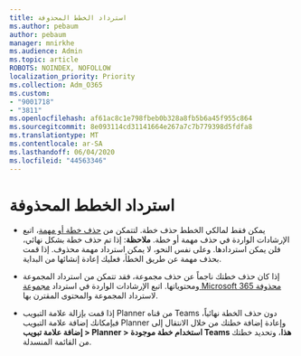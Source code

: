 ```yaml
---
title: استرداد الخطط المحذوفة
ms.author: pebaum
author: pebaum
manager: mnirkhe
ms.audience: Admin
ms.topic: article
ROBOTS: NOINDEX, NOFOLLOW
localization_priority: Priority
ms.collection: Adm_O365
ms.custom:
- "9001718"
- "3811"
ms.openlocfilehash: af61ac8c1e798fbeb0b328a8fb5b6a45f955c864
ms.sourcegitcommit: 8e093114cd31141664e267a7c7b779398d5fdfa8
ms.translationtype: MT
ms.contentlocale: ar-SA
ms.lasthandoff: 06/04/2020
ms.locfileid: "44563346"
---
```

# <a name="recover-deleted-plans"></a>استرداد الخطط المحذوفة

- يمكن فقط لمالكي الخطط حذف خطة. لتتمكن من [حذف خطة أو مهمة](https://support.microsoft.com/office/39e10e78-13f0-446d-94cd-9e562648497a.)، اتبع الإرشادات الواردة في حذف مهمة أو خطة.  **ملاحظة**: إذا تم حذف خطة بشكل نهائي، فلن يمكن استردادها. وعلى نفس النحو، لا يمكن استرداد مهمة محذوف. إذا قمت بحذف مهمة عن طريق الخطأ، فعليك إعادة إنشائها من البداية.

- إذا كان حذف خطتك ناجماً عن حذف مجموعة، فقد تتمكن من استرداد المجموعة ومحتوياتها. اتبع الإرشادات الواردة في استرداد [مجموعة Microsoft 365 محذوفة](https://docs.microsoft.com/microsoft-365/admin/create-groups/restore-deleted-group?view=o365-worldwide) لاسترداد المجموعة والمحتوى المقترن بها.

- إذا قمت بإزالة علامة التبويب Planner من قناه Teams دون حذف الخطة نهائياً، فبإمكانك إضافة علامة التبويب Planner وإعادة إضافة خطتك من خلال الانتقال إلى **إضافة علامة تبويب > Planner > استخدام خطة موجودة Teams هذا**، وتحديد خطتك من القائمة المنسدلة.
